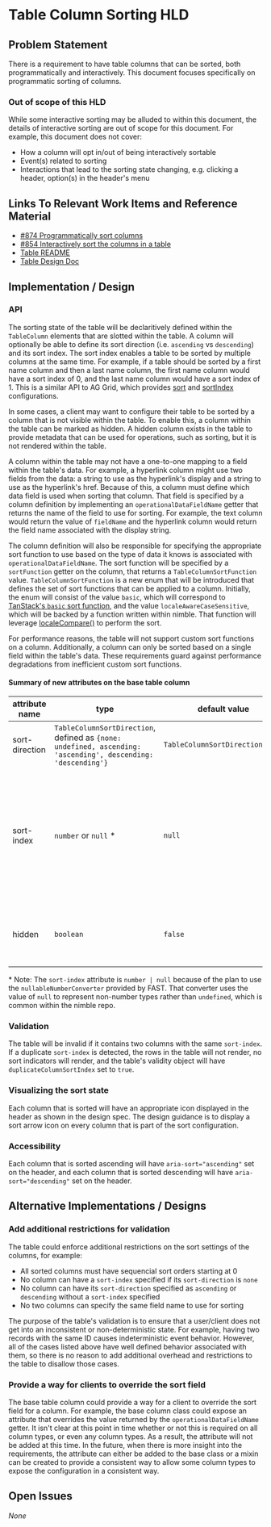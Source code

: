 # Table Column Sorting HLD

## Problem Statement

There is a requirement to have table columns that can be sorted, both programmatically and interactively. This document focuses specifically on programmatic sorting of columns.

### Out of scope of this HLD

While some interactive sorting may be alluded to within this document, the details of interactive sorting are out of scope for this document. For example, this document does not cover:

-   How a column will opt in/out of being interactively sortable
-   Event(s) related to sorting
-   Interactions that lead to the sorting state changing, e.g. clicking a header, option(s) in the header's menu

## Links To Relevant Work Items and Reference Material

-   [#874 Programmatically sort columns](https://github.com/ni/nimble/issues/874)
-   [#854 Interactively sort the columns in a table](https://github.com/ni/nimble/issues/854)
-   [Table README](./README.md)
-   [Table Design Doc](https://xd.adobe.com/view/5b476816-dad1-4671-b20a-efe796631c72-0e14/screen/d389dc1e-da4f-4a63-957b-f8b3cc9591b4/specs/)

## Implementation / Design

### API

The sorting state of the table will be declaritively defined within the `TableColumn` elements that are slotted within the table. A column will optionally be able to define its sort direction (i.e. `ascending` vs `descending`) and its sort index. The sort index enables a table to be sorted by multiple columns at the same time. For example, if a table should be sorted by a first name column and then a last name column, the first name column would have a sort index of 0, and the last name column would have a sort index of 1. This is a similar API to AG Grid, which provides [sort](https://www.ag-grid.com/javascript-data-grid/column-state/#reference-ColumnStateParams-sort) and [sortIndex](https://www.ag-grid.com/javascript-data-grid/column-state/#reference-ColumnStateParams-sortIndex) configurations.

In some cases, a client may want to configure their table to be sorted by a column that is not visible within the table. To enable this, a column within the table can be marked as hidden. A hidden column exists in the table to provide metadata that can be used for operations, such as sorting, but it is not rendered within the table.

A column within the table may not have a one-to-one mapping to a field within the table's data. For example, a hyperlink column might use two fields from the data: a string to use as the hyperlink's display and a string to use as the hyperlink's href. Because of this, a column must define which data field is used when sorting that column. That field is specified by a column definition by implementing an `operationalDataFieldName` getter that returns the name of the field to use for sorting. For example, the text column would return the value of `fieldName` and the hyperlink column would return the field name associated with the display string.

The column definition will also be responsible for specifying the appropriate sort function to use based on the type of data it knows is associated with `operationalDataFieldName`. The sort function will be specified by a `sortFunction` getter on the column, that returns a `TableColumnSortFunction` value. `TableColumnSortFunction` is a new enum that will be introduced that defines the set of sort functions that can be applied to a column. Initially, the enum will consist of the value `basic`, which will correspond to [TanStack's `basic` sort function](https://tanstack.com/table/v8/docs/api/features/sorting#sorting-functions), and the value `localeAwareCaseSensitive`, which will be backed by a function written within nimble. That function will leverage [localeCompare()](https://developer.mozilla.org/en-US/docs/Web/JavaScript/Reference/Global_Objects/String/localeCompare) to perform the sort.

For performance reasons, the table will not support custom sort functions on a column. Additionally, a column can only be sorted based on a single field within the table's data. These requirements guard against performance degradations from inefficient custom sort functions.

#### Summary of new attributes on the base table column

| attribute name | type                                                                                                         | default value                   | description                                                                                                                 |
| -------------- | ------------------------------------------------------------------------------------------------------------ | ------------------------------- | --------------------------------------------------------------------------------------------------------------------------- |
| sort-direction | `TableColumnSortDirection`, defined as `{none: undefined, ascending: 'ascending', descending: 'descending'}` | `TableColumnSortDirection.none` | The direction the column is sorted                                                                                          |
| sort-index     | `number` or `null` \*                                                                                        | `null`                          | The index for sorting the column. When multiple columns are sorted, they will be sorted from lowest index to highest index. |
| hidden         | `boolean`                                                                                                    | `false`                         | When set to true, do not render the column as part of the table                                                             |

\* Note: The `sort-index` attribute is `number | null` because of the plan to use the `nullableNumberConverter` provided by FAST. That converter uses the value of `null` to represent non-number types rather than `undefined`, which is common within the nimble repo.

### Validation

The table will be invalid if it contains two columns with the same `sort-index`. If a duplicate `sort-index` is detected, the rows in the table will not render, no sort indicators will render, and the table's validity object will have `duplicateColumnSortIndex` set to `true`.

### Visualizing the sort state

Each column that is sorted will have an appropriate icon displayed in the header as shown in the design spec. The design guidance is to display a sort arrow icon on every column that is part of the sort configuration.

### Accessibility

Each column that is sorted ascending will have `aria-sort="ascending"` set on the header, and each column that is sorted descending will have `aria-sort="descending"` set on the header.

## Alternative Implementations / Designs

### Add additional restrictions for validation

The table could enforce additional restrictions on the sort settings of the columns, for example:

-   All sorted columns must have sequencial sort orders starting at 0
-   No column can have a `sort-index` specified if its `sort-direction` is `none`
-   No column can have its `sort-direction` specified as `ascending` or `descending` without a `sort-index` specified
-   No two columns can specify the same field name to use for sorting

The purpose of the table's validation is to ensure that a user/client does not get into an inconsistent or non-deterministic state. For example, having two records with the same ID causes indeterministic event behavior. However, all of the cases listed above have well defined behavior associated with them, so there is no reason to add additional overhead and restrictions to the table to disallow those cases.

### Provide a way for clients to override the sort field

The base table column could provide a way for a client to override the sort field for a column. For example, the base column class could expose an attribute that overrides the value returned by the `operationalDataFieldName` getter. It isn't clear at this point in time whether or not this is required on all column types, or even any column types. As a result, the attribute will not be added at this time. In the future, when there is more insight into the requirements, the attribute can either be added to the base class or a mixin can be created to provide a consistent way to allow some column types to expose the configuration in a consistent way.

## Open Issues

_None_
